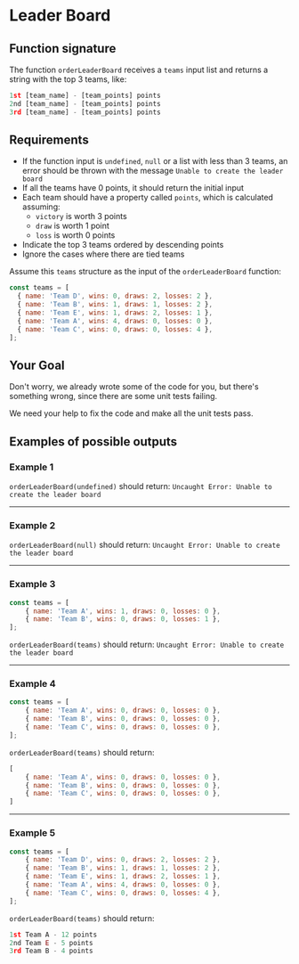 # Leader Board

## Function signature

The function `orderLeaderBoard` receives a `teams` input list and returns a string with the top 3 teams, like:
```javascript
1st [team_name] - [team_points] points
2nd [team_name] - [team_points] points
3rd [team_name] - [team_points] points
```

## Requirements

* If the function input is `undefined`, `null` or a list with less than 3 teams, an error should be thrown with the message `Unable to create the leader board`
* If all the teams have 0 points, it should return the initial input
* Each team should have a property called `points`, which is calculated assuming:
  * `victory` is worth 3 points
  * `draw` is worth 1 point
  * `loss` is worth 0 points
* Indicate the top 3 teams ordered by descending points
* Ignore the cases where there are tied teams

Assume this `teams` structure as the input of the `orderLeaderBoard` function:

```javascript
const teams = [
  { name: 'Team D', wins: 0, draws: 2, losses: 2 },
  { name: 'Team B', wins: 1, draws: 1, losses: 2 },
  { name: 'Team E', wins: 1, draws: 2, losses: 1 },
  { name: 'Team A', wins: 4, draws: 0, losses: 0 },
  { name: 'Team C', wins: 0, draws: 0, losses: 4 },
];
```

## Your Goal

Don't worry, we already wrote some of the code for you, but there's something wrong, since there are some unit tests failing.

We need your help to fix the code and make all the unit tests pass.

## Examples of possible outputs

### Example 1

`orderLeaderBoard(undefined)` should return: `Uncaught Error: Unable to create the leader board`
___
### Example 2

`orderLeaderBoard(null)` should return: `Uncaught Error: Unable to create the leader board`
___ 
### Example 3

```javascript
const teams = [
    { name: 'Team A', wins: 1, draws: 0, losses: 0 },
    { name: 'Team B', wins: 0, draws: 0, losses: 1 },
];
```

`orderLeaderBoard(teams)` should return: `Uncaught Error: Unable to create the leader board`
___
### Example 4

```javascript
const teams = [
    { name: 'Team A', wins: 0, draws: 0, losses: 0 },
    { name: 'Team B', wins: 0, draws: 0, losses: 0 },
    { name: 'Team C', wins: 0, draws: 0, losses: 0 },
];
```

`orderLeaderBoard(teams)` should return:
```javascript
[
    { name: 'Team A', wins: 0, draws: 0, losses: 0 },
    { name: 'Team B', wins: 0, draws: 0, losses: 0 },
    { name: 'Team C', wins: 0, draws: 0, losses: 0 },
]
```
___
### Example 5

```javascript
const teams = [
    { name: 'Team D', wins: 0, draws: 2, losses: 2 },
    { name: 'Team B', wins: 1, draws: 1, losses: 2 },
    { name: 'Team E', wins: 1, draws: 2, losses: 1 },
    { name: 'Team A', wins: 4, draws: 0, losses: 0 },
    { name: 'Team C', wins: 0, draws: 0, losses: 4 },
];
```

`orderLeaderBoard(teams)` should return:
```javascript
1st Team A - 12 points
2nd Team E - 5 points
3rd Team B - 4 points
```
